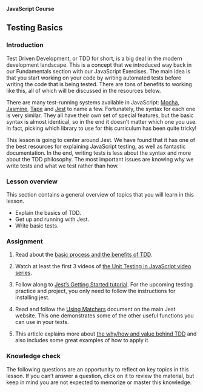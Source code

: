 **JavaScript Course**
## Testing Basics

### Introduction
Test Driven Development, or TDD for short, is a big deal in the modern development landscape. This is a concept that we introduced way back in our Fundamentals section with our JavaScript Exercises. The main idea is that you start working on your code by writing automated tests before writing the code that is being tested. There are tons of benefits to working like this, all of which will be discussed in the resources below.

There are many test-running systems available in JavaScript: [Mocha](https://mochajs.org/), [Jasmine](https://jasmine.github.io/), [Tape](https://github.com/tape-testing/tape) and [Jest](https://jestjs.io/) to name a few. Fortunately, the syntax for each one is very similar. They all have their own set of special features, but the basic syntax is almost identical, so in the end it doesn’t matter which one you use. In fact, picking which library to use for this curriculum has been quite tricky!

This lesson is going to center around Jest. We have found that it has one of the best resources for explaining JavaScript testing, as well as fantastic documentation. In the end, writing tests is less about the syntax and more about the TDD philosophy. The most important issues are knowing why we write tests and what we test rather than how.

### Lesson overview
This section contains a general overview of topics that you will learn in this lesson.

- Explain the basics of TDD.
- Get up and running with Jest.
- Write basic tests.

### Assignment
1. Read about the [basic process and the benefits of TDD](https://web.archive.org/web/20211123190134/http://godswillokwara.com/index.php/2016/09/09/the-importance-of-test-driven-development/).

2. Watch at least the first 3 videos of [the Unit Testing in JavaScript video series](https://www.youtube.com/playlist?list=PL0zVEGEvSaeF_zoW9o66wa_UCNE3a7BEr).

3. Follow along to [Jest’s Getting Started tutorial](https://jestjs.io/docs/getting-started). For the upcoming testing practice and project, you only need to follow the instructions for installing jest.

4. Read and follow the [Using Matchers](https://jestjs.io/docs/using-matchers) document on the main Jest website. This one demonstrates some of the other useful functions you can use in your tests.

5. This article explains more about [the why/how and value behind TDD](https://jrsinclair.com/articles/2016/one-weird-trick-that-will-change-the-way-you-code-forever-javascript-tdd/) and also includes some great examples of how to apply it.

### Knowledge check
The following questions are an opportunity to reflect on key topics in this lesson. If you can’t answer a question, click on it to review the material, but keep in mind you are not expected to memorize or master this knowledge.